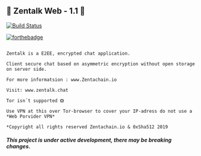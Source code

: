 ## :statue_of_liberty: Zentalk Web - 1.1 :statue_of_liberty:

[![Build Status](https://travis-ci.org/dwyl/esta.svg?branch=master)](www.zentalk.chat)

[![forthebadge](https://forthebadge.com/images/badges/built-with-love.svg)](https://zentachain.io)

````

Zentalk is a E2EE, encrypted chat application.

Client secure chat based on asymmetric encryption without open storage on server side.

For more informatsion : www.Zentachain.io 

Visit: www.zentalk.chat

Tor isn´t supported ❎ 

Use VPN at this over Tor-browser to cover your IP-adress do not use a *Web Porvider VPN*

*Copyright all rights reserved Zentachain.io & 0xSha512 2019
````
##### This project is under active development, there may be breaking changes.
